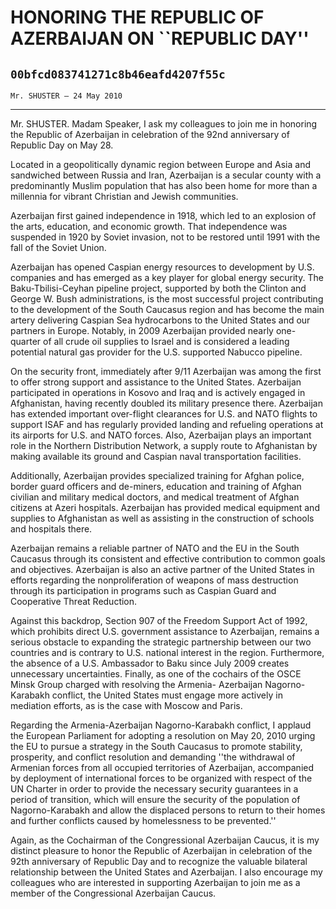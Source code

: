 # HONORING THE REPUBLIC OF AZERBAIJAN ON ``REPUBLIC DAY''
## `00bfcd083741271c8b46eafd4207f55c`
`Mr. SHUSTER — 24 May 2010`

---


Mr. SHUSTER. Madam Speaker, I ask my colleagues to join me in 
honoring the Republic of Azerbaijan in celebration of the 92nd 
anniversary of Republic Day on May 28.

Located in a geopolitically dynamic region between Europe and Asia 
and sandwiched between Russia and Iran, Azerbaijan is a secular county 
with a predominantly Muslim population that has also been home for more 
than a millennia for vibrant Christian and Jewish communities.

Azerbaijan first gained independence in 1918, which led to an 
explosion of the arts, education, and economic growth. That 
independence was suspended in 1920 by Soviet invasion, not to be 
restored until 1991 with the fall of the Soviet Union.

Azerbaijan has opened Caspian energy resources to development by U.S. 
companies and has emerged as a key player for global energy security. 
The Baku-Tbilisi-Ceyhan pipeline project, supported by both the Clinton 
and George W. Bush administrations, is the most successful project 
contributing to the development of the South Caucasus region and has 
become the main artery delivering Caspian Sea hydrocarbons to the 
United States and our partners in Europe. Notably, in 2009 Azerbaijan 
provided nearly one-quarter of all crude oil supplies to Israel and is 
considered a leading potential natural gas provider for the U.S. 
supported Nabucco pipeline.

On the security front, immediately after 9/11 Azerbaijan was among 
the first to offer strong support and assistance to the United States. 
Azerbaijan participated in operations in Kosovo and Iraq and is 
actively engaged in Afghanistan, having recently doubled its military 
presence there. Azerbaijan has extended important over-flight 
clearances for U.S. and NATO flights to support ISAF and has regularly 
provided landing and refueling operations at its airports for U.S. and 
NATO forces. Also, Azerbaijan plays an important role in the Northern 
Distribution Network, a supply route to Afghanistan by making available 
its ground and Caspian naval transportation facilities.

Additionally, Azerbaijan provides specialized training for Afghan 
police, border guard officers and de-miners, education and training of 
Afghan civilian and military medical doctors, and medical treatment of 
Afghan citizens at Azeri hospitals. Azerbaijan has provided medical 
equipment and supplies to Afghanistan as well as assisting in the 
construction of schools and hospitals there.

Azerbaijan remains a reliable partner of NATO and the EU in the South 
Caucasus through its consistent and effective contribution to common 
goals and objectives. Azerbaijan is also an active partner of the 
United States in efforts regarding the nonproliferation of weapons of 
mass destruction through its participation in programs such as Caspian 
Guard and Cooperative Threat Reduction.

Against this backdrop, Section 907 of the Freedom Support Act of 
1992, which prohibits direct U.S. government assistance to Azerbaijan, 
remains a serious obstacle to expanding the strategic partnership 
between our two countries and is contrary to U.S. national interest in 
the region. Furthermore, the absence of a U.S. Ambassador to Baku since 
July 2009 creates unnecessary uncertainties. Finally, as one of the 
cochairs of the OSCE Minsk Group charged with resolving the Armenia-
Azerbaijan Nagorno-Karabakh conflict, the United States must engage 
more actively in mediation efforts, as is the case with Moscow and 
Paris.

Regarding the Armenia-Azerbaijan Nagorno-Karabakh conflict, I applaud 
the European Parliament for adopting a resolution on May 20, 2010 
urging the EU to pursue a strategy in the South Caucasus to promote 
stability, prosperity, and conflict resolution and demanding ''the 
withdrawal of Armenian forces from all occupied territories of 
Azerbaijan, accompanied by deployment of international forces to be 
organized with respect of the UN Charter in order to provide the 
necessary security guarantees in a period of transition, which will 
ensure the security of the population of Nagorno-Karabakh and allow the 
displaced persons to return to their homes and further conflicts caused 
by homelessness to be prevented.''

Again, as the Cochairman of the Congressional Azerbaijan Caucus, it 
is my distinct pleasure to honor the Republic of Azerbaijan in 
celebration of the 92th anniversary of Republic Day and to recognize 
the valuable bilateral relationship between the United States and 
Azerbaijan. I also encourage my colleagues who are interested in 
supporting Azerbaijan to join me as a member of the Congressional 
Azerbaijan Caucus.
